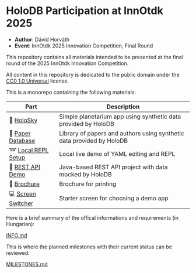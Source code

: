 # HoloDB Participation at InnOtdk 2025

- **Author**: Dávid Horváth
- **Event**: InnOtdk 2025 Innovation Competition, Final Round

This repository contains all materials intended to be presented
at the final round of the 2025 InnOtdk Innovation Competition.

All content in this repository is dedicated to the public domain under the
[CC0 1.0 Universal](https://creativecommons.org/publicdomain/zero/1.0/legalcode)
license.

This is a monorepo containing the following materials:

| Part | Description |
| --- | --- |
| :stars: [HoloSky](holosky/) | Simple planetarium app using synthetic data provided by HoloDB |
| :page_facing_up: [Paper Database](paper-database/) | Library of papers and authors using synthetic data provided by HoloDB |
| :loop: [Local REPL Setup](local-repl-setup/) | Local live demo of YAML editing and REPL |
| :link: [REST API Demo](rest-demo/) | Java-based REST API project with data mocked by HoloDB |
| :blue_book: [Brochure](brochure/) | Brochure for printing |
| :computer: [Screen Switcher](screen-switcher/) | Starter screen for choosing a demo app |

Here is a brief summary of the offical informations and requirements (in Hungarian):

[INFO.md](INFO.md)

This is where the planned milestones with their current status can be reviewed:

[MILESTONES.md](MILESTONES.md)
